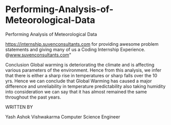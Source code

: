 # Performing-Analysis-of-Meteorological-Data
Performing Analysis of Meteorological Data
 

https://internship.suvenconsultants.com for providing awesome problem statements and giving many of us a Coding Internship Experience.
@www.suvenconsultants.com"

Conclusion
Global warming is deteriorating the climate and is affecting various parameters of the environment. Hence from this analysis, we infer that there is either a sharp rise in temperatures or sharp falls over the 10 yrs. Hence we can conclude that Global Warming has caused a major difference and unreliability in temperature predictability also taking humidity into consideration we can say that it has almost remained the same throughout the past years.

WRITTEN BY

Yash Ashok Vishwakarma
Computer Science Engineer

